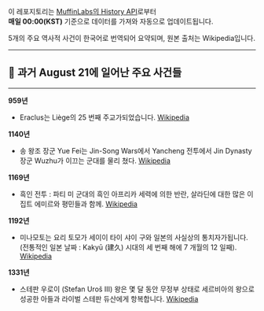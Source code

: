 

이 레포지토리는 [MuffinLabs의 History API](https://history.muffinlabs.com/date)로부터  
**매일 00:00(KST)** 기준으로 데이터를 가져와 자동으로 업데이트됩니다.

5개의 주요 역사적 사건이 한국어로 번역되어 요약되며, 원본 출처는 Wikipedia입니다.

---

## 📅 과거 **August 21**에 일어난 주요 사건들

---
**959년**
- Eraclus는 Liège의 25 번째 주교가되었습니다.  [Wikipedia](https://wikipedia.org/wiki/Eraclus)

**1140년**
- 송 왕조 장군 Yue Fei는 Jin-Song Wars에서 Yancheng 전투에서 Jin Dynasty 장군 Wuzhu가 이끄는 군대를 물리 쳤다.  [Wikipedia](https://wikipedia.org/wiki/Song_dynasty)

**1169년**
- 흑인 전투 : 파티 미 군대의 흑인 아프리카 세력에 의한 반란, 살라딘에 대한 많은 이집트 에미르와 평민들과 함께.  [Wikipedia](https://wikipedia.org/wiki/Battle_of_the_Blacks)

**1192년**
- 미나모토는 요리 토모가 세이이 타이 샤이 구와 일본의 사실상의 통치자가됩니다.(전통적인 일본 날짜 : Kakyū (建久) 시대의 세 번째 해에 7 개월의 12 일째).  [Wikipedia](https://wikipedia.org/wiki/Minamoto_no_Yoritomo)

**1331년**
- 스테판 우로이 (Stefan Uroš III) 왕은 몇 달 동안 무정부 상태로 세르비아의 왕으로 성공한 아들과 라이벌 스테판 듀산에게 항복합니다.  [Wikipedia](https://wikipedia.org/wiki/Stefan_De%C4%8Danski)
